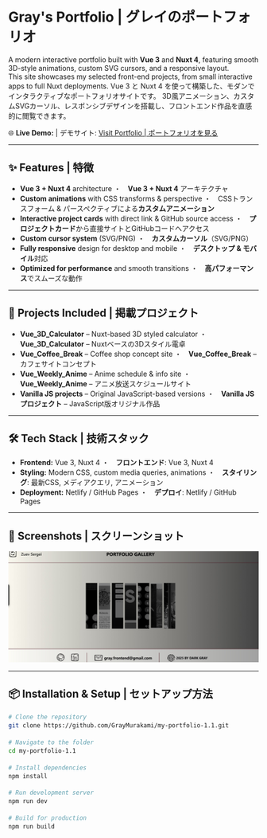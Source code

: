 # Gray's Portfolio | グレイのポートフォリオ

A modern interactive portfolio built with **Vue 3** and **Nuxt 4**, featuring smooth 3D-style animations, custom SVG cursors, and a responsive layout.  
This site showcases my selected front-end projects, from small interactive apps to full Nuxt deployments.
Vue 3 と Nuxt 4 を使って構築した、モダンでインタラクティブなポートフォリオサイトです。
3D風アニメーション、カスタムSVGカーソル、レスポンシブデザインを搭載し、フロントエンド作品を直感的に閲覧できます。

🌐 **Live Demo:** | デモサイト: [Visit Portfolio | ポートフォリオを見る](https://portfolio-bygray.netlify.app/)  

---

## ✨ Features | 特徴
- **Vue 3 + Nuxt 4** architecture
・　**Vue 3 + Nuxt 4** アーキテクチャ
- **Custom animations** with CSS transforms & perspective
・　CSSトランスフォーム & パースペクティブによる**カスタムアニメーション**
- **Interactive project cards** with direct link & GitHub source access
・　**プロジェクトカード**から直接サイトとGitHubコードへアクセス
- **Custom cursor system** (SVG/PNG)
・　**カスタムカーソル**（SVG/PNG）
- **Fully responsive** design for desktop and mobile
・　**デスクトップ & モバイル**対応
- **Optimized for performance** and smooth transitions
・　**高パフォーマンス**でスムーズな動作

---

## 📂 Projects Included | 掲載プロジェクト
- **Vue_3D_Calculator** – Nuxt-based 3D styled calculator
・　**Vue_3D_Calculator** – Nuxtベースの3Dスタイル電卓
- **Vue_Coffee_Break** – Coffee shop concept site 
・　**Vue_Coffee_Break** – カフェサイトコンセプト 
- **Vue_Weekly_Anime** – Anime schedule & info site 
・　**Vue_Weekly_Anime** – アニメ放送スケジュールサイト
- **Vanilla JS projects** – Original JavaScript-based versions
・　**Vanilla JS プロジェクト** – JavaScript版オリジナル作品

---

## 🛠 Tech Stack | 技術スタック
- **Frontend:** Vue 3, Nuxt 4
・　**フロントエンド**: Vue 3, Nuxt 4
- **Styling:** Modern CSS, custom media queries, animations
・　**スタイリング**: 最新CSS, メディアクエリ, アニメーション
- **Deployment:** Netlify / GitHub Pages
・　**デプロイ**: Netlify / GitHub Pages

---

## 📸 Screenshots | スクリーンショット
![Portfolio Preview | ポートフォリオの画像](public/screenshot.jpg)

---

## 📦 Installation & Setup | セットアップ方法
```bash
# Clone the repository
git clone https://github.com/GrayMurakami/my-portfolio-1.1.git

# Navigate to the folder
cd my-portfolio-1.1

# Install dependencies
npm install

# Run development server
npm run dev

# Build for production
npm run build

